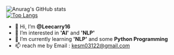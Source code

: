![Anurag's GitHub stats](https://github-readme-stats.vercel.app/api?username=Leecarry16&theme=tokyonight&show_icons=true)
</br>
[![Top Langs](https://github-readme-stats.vercel.app/api/top-langs/?username=Leecarry16&layout=compact)](https://github.com/anuraghazra/github-readme-stats)

- 👋 Hi, I’m **@Leecarry16**
- 👀 I’m interested in **'AI'** and **'NLP'**
- 🌱 I’m currently learning **'NLP'** and some **Python Programming** 
- 📫 reach me by Email : kesm03122@gmail.com

<!---
Leecarry16/Leecarry16 is a ✨ special ✨ repository because its `README.md` (this file) appears on your GitHub profile.
You can click the Preview link to take a look at your changes.
--->
